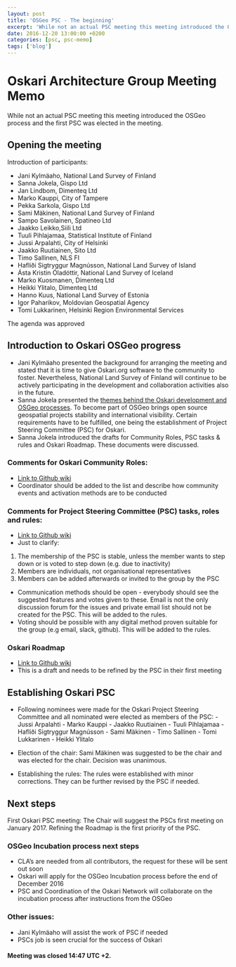 ```yaml
---
layout: post
title: 'OSGeo PSC - The beginning'
excerpt: 'While not an actual PSC meeting this meeting introduced the OSGeo process and the first PSC was elected in the meeting.'
date: 2016-12-20 13:00:00 +0200
categories: [psc, psc-memo]
tags: ['blog']
---
```


# Oskari Architecture Group Meeting Memo

While not an actual PSC meeting this meeting introduced the OSGeo process and the first PSC was elected in the meeting.

## Opening the meeting

Introduction of participants:

- Jani Kylmäaho, National Land Survey of Finland
- Sanna Jokela, Gispo Ltd
- Jan Lindbom, Dimenteq Ltd
- Marko Kauppi, City of Tampere
- Pekka Sarkola, Gispo Ltd
- Sami Mäkinen, National Land Survey of Finland
- Sampo Savolainen, Spatineo Ltd
- Jaakko Leikko,Siili Ltd
- Tuuli Pihlajamaa, Statistical Institute of Finland
- Jussi Arpalahti, City of Helsinki
- Jaakko Ruutiainen, Sito Ltd
- Timo Sallinen, NLS FI
- Hafliði Sigtryggur Magnússon, National Land Survey of Island
- Ásta Kristin Óladóttir, National Land Survey of Iceland
- Marko Kuosmanen, Dimenteq Ltd
- Heikki Ylitalo, Dimenteq Ltd
- Hanno Kuus, National Land Survey of Estonia
- Igor Paharikov, Moldovian Geospatial Agency
- Tomi Lukkarinen, Helsinki Region Environmental Services

The agenda was approved

## Introduction to Oskari OSGeo progress

- Jani Kylmäaho presented the background for arranging the meeting and stated that it is
  time to give Oskari.org software to the community to foster. Nevertheless, National
  Land Survey of Finland will continue to be actively participating in the development and
  collaboration activities also in the future.
- Sanna Jokela presented the <a href="/files/20161220-Oskari_OSGEO_PSC.pdf" target="_blank">themes behind the Oskari development and OSGeo
  processes</a>. To become part of OSGeo brings open source geospatial projects stability
  and international visibility. Certain requirements have to be fulfilled, one being the
  establishment of Project Steering Committee (PSC) for Oskari.
- Sanna Jokela introduced the drafts for Community Roles, PSC tasks & rules and Oskari
  Roadmap. These documents were discussed.

### Comments for Oskari Community Roles:

- [Link to Github wiki](https://github.com/nls-oskari/oskari.org/wiki/Roles-of-Oskari-Community)
- Coordinator should be added to the list and describe how community events
  and activation methods are to be conducted

### Comments for Project Steering Committee (PSC) tasks, roles and rules:

- [Link to Github wiki](https://github.com/nls-oskari/oskari.org/wiki/Project-Steering-Committee)
- Just to clarify:

1. The membership of the PSC is stable, unless the member wants to
   step down or is voted to step down (e.g. due to inactivity)
2. Members are individuals, not organisational representatives
3. Members can be added afterwards or invited to the group by the PSC

- Communication methods should be open - everybody should see the
  suggested features and votes given to these. Email is not the only discussion
  forum for the issues and private email list should not be created for the PSC.
  This will be added to the rules.
- Voting should be possible with any digital method proven suitable for the group
  (e.g email, slack, github). This will be added to the rules.

### Oskari Roadmap

- [Link to Github wiki](https://github.com/nls-oskari/oskari.org/wiki/Oskari-Improvement-Proposals-and-Roadmap)
- This is a draft and needs to be refined by the PSC in their first meeting

## Establishing Oskari PSC

- Following nominees were made for the Oskari Project Steering Committee and all
  nominated were elected as members of the PSC: - Jussi Arpalahti - Marko Kauppi - Jaakko Ruutiainen - Tuuli Pihlajamaa - Hafliði Sigtryggur Magnússon - Sami Mäkinen - Timo Sallinen - Tomi Lukkarinen - Heikki Ylitalo

- Election of the chair: Sami Mäkinen was suggested to be the chair and was elected for the chair. Decision was unanimous.
- Establishing the rules: The rules were established with minor corrections. They can be further revised by the PSC if needed.

## Next steps

First Oskari PSC meeting: The Chair will suggest the PSCs first meeting on January 2017. Refining the Roadmap is the first priority of the PSC.

### OSGeo Incubation process next steps

- CLA’s are needed from all contributors, the request for these will be sent out soon
- Oskari will apply for the OSGeo Incubation process before the end of December 2016
- PSC and Coordination of the Oskari Network will collaborate on the incubation process after instructions from the OSGeo

### Other issues:

- Jani Kylmäaho will assist the work of PSC if needed
- PSCs job is seen crucial for the success of Oskari

#### Meeting was closed 14:47 UTC +2.
